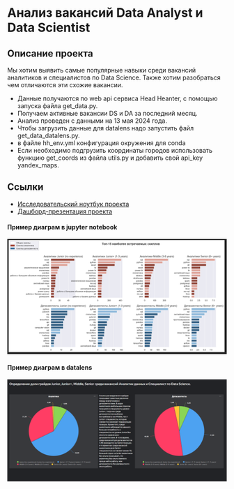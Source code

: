 # Анализ вакансий Data Analyst и Data Scientist

## Описание проекта
Мы хотим выявить самые популярные навыки среди вакансий аналитиков и специалистов по Data Science. Также хотим разобраться чем отличаются эти схожие вакансии.
- Данные получаются по web api сервиса Head Heanter, с помощью запуска файла get_data.py.
- Получаем активные вакансии DS и DA за последний месяц.
- Анализ проведен с данными на 13 мая 2024 года.
- Чтобы загрузить данные для datalens надо запустить файл get_data_datalens.py.
- в файле hh_env.yml конфигурация окружения для conda
- Если необходимо подгрузить координаты городов использовать функцию get_coords из файла utils.py и добавить свой api_key yandex_maps.

## Сcылки
- [Исследовательский ноутбук проекта](https://github.com/KuBaN658/vacancy_analysis/blob/main/vacancy_analysis.ipynb)
- [Дашборд-презентация проекта](https://datalens.yandex/zgv4q9aqxwv6n)

#### Пример диаграм в jupyter notebook
![Пример работы.](https://github.com/KuBaN658/vacancy_analysis/blob/main/image/example2.PNG)

#### Пример диаграм в datalens
![Пример работы.](https://github.com/KuBaN658/vacancy_analysis/blob/main/image/example.PNG)
